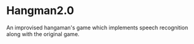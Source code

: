 # Hangman2.0
An improvised hangaman's game which implements speech recognition along with the original game.
